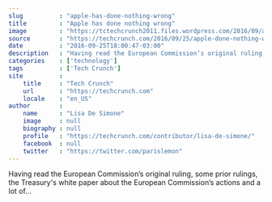 ```yaml
---
slug          : "apple-has-done-nothing-wrong"
title         : "Apple has done nothing wrong"
image         : "https://tctechcrunch2011.files.wordpress.com/2016/09/apple-angel.png?w=764&h=400&crop=1"
source        : "https://techcrunch.com/2016/09/25/apple-done-nothing-wrong/"
date          : "2016-09-25T18:00:47-03:00"
description   : "Having read the European Commission’s original ruling, some prior rulings, the Treasury's white paper about the European Commission’s actions and a lot of..."
categories    : ['technology']
tags          : ['Tech Crunch']
site          :
    title     : "Tech Crunch"
    url       : "https://techcrunch.com"
    locale    : "en_US"
author        :
    name      : "Lisa De Simone"
    image     : null
    biography : null
    profile   : "https://techcrunch.com/contributor/lisa-de-simone/"
    facebook  : null
    twitter   : "https://twitter.com/parislemon"
---
```


Having read the European Commission’s original ruling, some prior rulings, the Treasury's white paper about the European Commission’s actions and a lot of...
